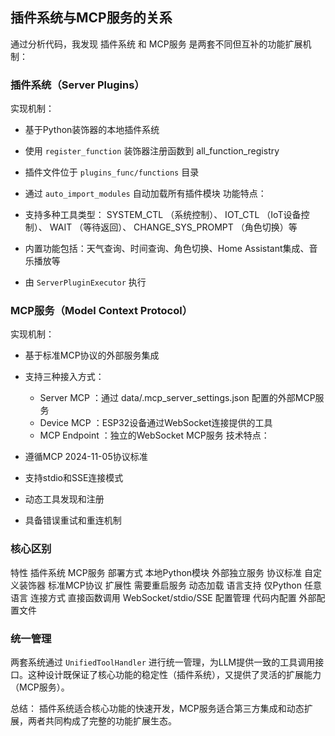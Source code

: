 ## 插件系统与MCP服务的关系
通过分析代码，我发现 插件系统 和 MCP服务 是两套不同但互补的功能扩展机制：

### 插件系统（Server Plugins）
实现机制：

- 基于Python装饰器的本地插件系统
- 使用 `register_function` 装饰器注册函数到 all_function_registry
- 插件文件位于 `plugins_func/functions` 目录
- 通过 `auto_import_modules` 自动加载所有插件模块
功能特点：

- 支持多种工具类型： SYSTEM_CTL （系统控制）、 IOT_CTL （IoT设备控制）、 WAIT （等待返回）、 CHANGE_SYS_PROMPT （角色切换）等
- 内置功能包括：天气查询、时间查询、角色切换、Home Assistant集成、音乐播放等
- 由 `ServerPluginExecutor` 执行
### MCP服务（Model Context Protocol）
实现机制：

- 基于标准MCP协议的外部服务集成
- 支持三种接入方式：
  - Server MCP ：通过 data/.mcp_server_settings.json 配置的外部MCP服务
  - Device MCP ：ESP32设备通过WebSocket连接提供的工具
  - MCP Endpoint ：独立的WebSocket MCP服务
  技术特点：

- 遵循MCP 2024-11-05协议标准
- 支持stdio和SSE连接模式
- 动态工具发现和注册
- 具备错误重试和重连机制
### 核心区别
特性 插件系统 MCP服务 部署方式 本地Python模块 外部独立服务 协议标准 自定义装饰器 标准MCP协议 扩展性 需要重启服务 动态加载 语言支持 仅Python 任意语言 连接方式 直接函数调用 WebSocket/stdio/SSE 配置管理 代码内配置 外部配置文件

### 统一管理
两套系统通过 `UnifiedToolHandler` 进行统一管理，为LLM提供一致的工具调用接口。这种设计既保证了核心功能的稳定性（插件系统），又提供了灵活的扩展能力（MCP服务）。

总结： 插件系统适合核心功能的快速开发，MCP服务适合第三方集成和动态扩展，两者共同构成了完整的功能扩展生态。